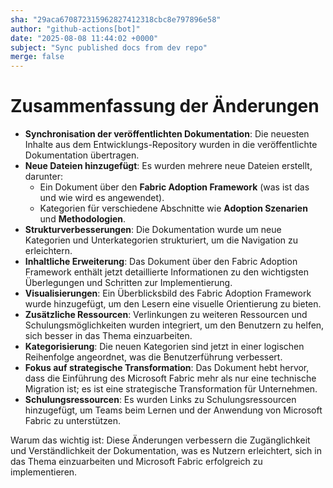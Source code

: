 ```yaml
---
sha: "29aca670872315962827412318cbc8e797896e58"
author: "github-actions[bot]"
date: "2025-08-08 11:44:02 +0000"
subject: "Sync published docs from dev repo"
merge: false
---
```


# Zusammenfassung der Änderungen

- **Synchronisation der veröffentlichten Dokumentation**: Die neuesten Inhalte aus dem Entwicklungs-Repository wurden in die veröffentlichte Dokumentation übertragen.
- **Neue Dateien hinzugefügt**: Es wurden mehrere neue Dateien erstellt, darunter:
  - Ein Dokument über den **Fabric Adoption Framework** (was ist das und wie wird es angewendet).
  - Kategorien für verschiedene Abschnitte wie **Adoption Szenarien** und **Methodologien**.
- **Strukturverbesserungen**: Die Dokumentation wurde um neue Kategorien und Unterkategorien strukturiert, um die Navigation zu erleichtern.
- **Inhaltliche Erweiterung**: Das Dokument über den Fabric Adoption Framework enthält jetzt detaillierte Informationen zu den wichtigsten Überlegungen und Schritten zur Implementierung.
- **Visualisierungen**: Ein Überblicksbild des Fabric Adoption Framework wurde hinzugefügt, um den Lesern eine visuelle Orientierung zu bieten.
- **Zusätzliche Ressourcen**: Verlinkungen zu weiteren Ressourcen und Schulungsmöglichkeiten wurden integriert, um den Benutzern zu helfen, sich besser in das Thema einzuarbeiten.
- **Kategorisierung**: Die neuen Kategorien sind jetzt in einer logischen Reihenfolge angeordnet, was die Benutzerführung verbessert.
- **Fokus auf strategische Transformation**: Das Dokument hebt hervor, dass die Einführung des Microsoft Fabric mehr als nur eine technische Migration ist; es ist eine strategische Transformation für Unternehmen.
- **Schulungsressourcen**: Es wurden Links zu Schulungsressourcen hinzugefügt, um Teams beim Lernen und der Anwendung von Microsoft Fabric zu unterstützen.

Warum das wichtig ist: Diese Änderungen verbessern die Zugänglichkeit und Verständlichkeit der Dokumentation, was es Nutzern erleichtert, sich in das Thema einzuarbeiten und Microsoft Fabric erfolgreich zu implementieren.

